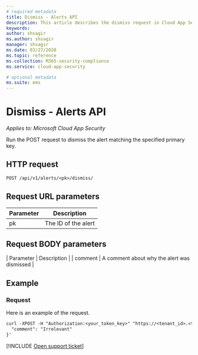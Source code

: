 ```yaml
---
# required metadata
title: Dismiss - Alerts API
description: This article describes the dismiss request in Cloud App Security's Alerts API.
keywords:
author: shsagir
ms.author: shsagir
manager: shsagir
ms.date: 03/27/2020
ms.topic: reference
ms.collection: M365-security-compliance
ms.service: cloud-app-security

# optional metadata
ms.suite: ems
---
```

# Dismiss - Alerts API

*Applies to: Microsoft Cloud App Security*

Run the POST request to dismiss the alert matching the specified primary key.

## HTTP request

```rest
POST /api/v1/alerts/<pk>/dismiss/
```

## Request URL parameters

| Parameter | Description |
| --- | --- |
| pk | The ID of the alert |

## Request BODY parameters

| Parameter | Description |
| comment | A comment about why the alert was dismissed |

## Example

### Request

Here is an example of the request.

```rest
curl -XPOST -H "Authorization:<your_token_key>" "https://<tenant_id>.<tenant_region>.contoso.com/api/v1/alerts/<pk>/dismiss/" -d '{
  "comment": "Irrelevant"
}'
```

[!INCLUDE [Open support ticket](includes/support.md)]
